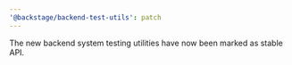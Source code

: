 ```yaml
---
'@backstage/backend-test-utils': patch
---
```


The new backend system testing utilities have now been marked as stable API.
